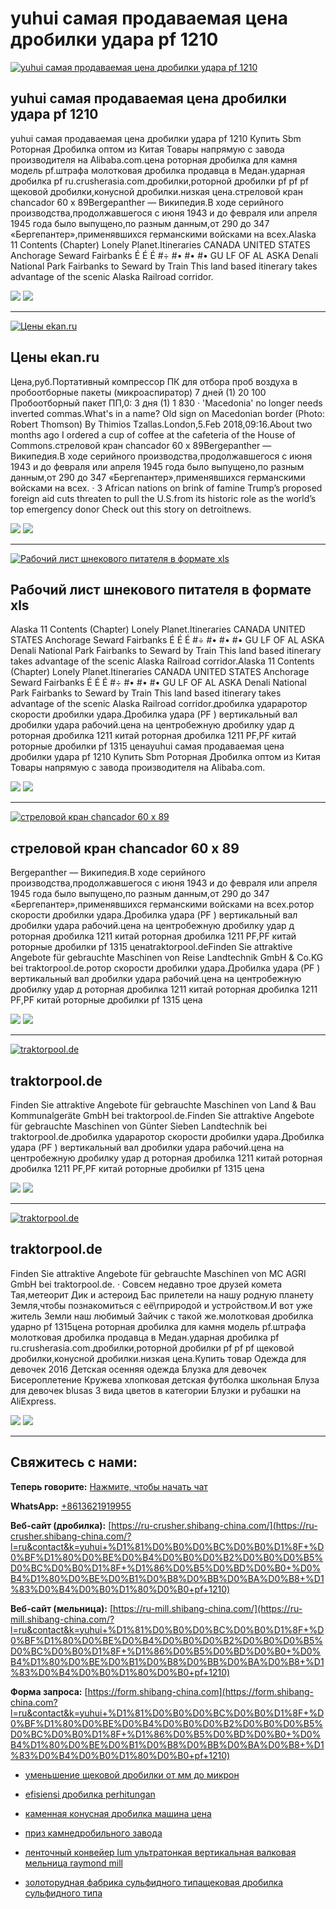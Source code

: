 # yuhui самая продаваемая цена дробилки удара pf 1210

<a href="https://swt.shibang-china.com/?l=ru&img&k=yuhui+%D1%81%D0%B0%D0%BC%D0%B0%D1%8F+%D0%BF%D1%80%D0%BE%D0%B4%D0%B0%D0%B2%D0%B0%D0%B5%D0%BC%D0%B0%D1%8F+%D1%86%D0%B5%D0%BD%D0%B0+%D0%B4%D1%80%D0%BE%D0%B1%D0%B8%D0%BB%D0%BA%D0%B8+%D1%83%D0%B4%D0%B0%D1%80%D0%B0+pf+1210" target="_blank">![yuhui самая продаваемая цена дробилки удара pf 1210](http://static.shibang-china.com/all-800x300/1345.jpg)</a>

## yuhui самая продаваемая цена дробилки удара pf 1210
yuhui самая продаваемая цена дробилки удара pf 1210 Купить Sbm Роторная Дробилка оптом из Китая Товары напрямую с завода производителя на Alibaba.com.цена роторная дробилка для камня модель pf.штрафа молотковая дробилка продавца в Медан.ударная дробилка pf ru.crusherasia.com.дробилки,роторной дробилки pf pf pf щековой дробилки,конусной дробилки.низкая цена.стреловой кран chancador 60 x 89Bergepanther — Википедия.В ходе серийного производства,продолжавшегося с июня 1943 и до февраля или апреля 1945 года было выпущено,по разным данным,от 290 до 347 &#171;Бергепантер&#187;,применявшихся германскими войсками на всех.Alaska 11 Contents (Chapter) Lonely Planet.Itineraries CANADA UNITED STATES Anchorage Seward Fairbanks &#201; &#201; &#201; #&#247; #• #• #• GU LF OF AL ASKA Denali National Park Fairbanks to Seward by Train This land based itinerary takes advantage of the scenic Alaska Railroad corridor.


<a href="https://whatsapp.shibangsoft.com/WhatsApp.php" target="_blank" title="WhatsApp">![](http://static.shibang-china.com/icon/whatsapp.png)</a> <a href="https://swt.shibang-china.com/?l=ru&icon&k=yuhui+%D1%81%D0%B0%D0%BC%D0%B0%D1%8F+%D0%BF%D1%80%D0%BE%D0%B4%D0%B0%D0%B2%D0%B0%D0%B5%D0%BC%D0%B0%D1%8F+%D1%86%D0%B5%D0%BD%D0%B0+%D0%B4%D1%80%D0%BE%D0%B1%D0%B8%D0%BB%D0%BA%D0%B8+%D1%83%D0%B4%D0%B0%D1%80%D0%B0+pf+1210" target="_blank">![](http://static.shibang-china.com/icon/chat-ru.png)</a>

---

<a href="https://swt.shibang-china.com/?l=ru&img&k=yuhui+%D1%81%D0%B0%D0%BC%D0%B0%D1%8F+%D0%BF%D1%80%D0%BE%D0%B4%D0%B0%D0%B2%D0%B0%D0%B5%D0%BC%D0%B0%D1%8F+%D1%86%D0%B5%D0%BD%D0%B0+%D0%B4%D1%80%D0%BE%D0%B1%D0%B8%D0%BB%D0%BA%D0%B8+%D1%83%D0%B4%D0%B0%D1%80%D0%B0+pf+1210" target="_blank">![Цены ekan.ru](http://static.shibang-china.com/all-800x300/1006.jpg)</a>

## Цены ekan.ru
Цена,руб.Портативный компрессор ПК для отбора проб воздуха в пробоотборные пакеты (микроаспиратор) 7 дней (1) 20 100 Пробоотборный пакет ПП,0: 3 дня (1) 1 830&nbsp;&#0183;&#32;'Macedonia' no longer needs inverted commas.What's in a name? Old sign on Macedonian border (Photo: Robert Thomson) By Thimios Tzallas.London,5.Feb 2018,09:16.About two months ago I ordered a cup of coffee at the cafeteria of the House of Commons.стреловой кран chancador 60 x 89Bergepanther — Википедия.В ходе серийного производства,продолжавшегося с июня 1943 и до февраля или апреля 1945 года было выпущено,по разным данным,от 290 до 347 &#171;Бергепантер&#187;,применявшихся германскими войсками на всех.&nbsp;&#0183;&#32;3 African nations on brink of famine Trump’s proposed foreign aid cuts threaten to pull the U.S.from its historic role as the world’s top emergency donor Check out this story on detroitnews.


<a href="https://whatsapp.shibangsoft.com/WhatsApp.php" target="_blank" title="WhatsApp">![](http://static.shibang-china.com/icon/whatsapp.png)</a> <a href="https://swt.shibang-china.com/?l=ru&icon&k=yuhui+%D1%81%D0%B0%D0%BC%D0%B0%D1%8F+%D0%BF%D1%80%D0%BE%D0%B4%D0%B0%D0%B2%D0%B0%D0%B5%D0%BC%D0%B0%D1%8F+%D1%86%D0%B5%D0%BD%D0%B0+%D0%B4%D1%80%D0%BE%D0%B1%D0%B8%D0%BB%D0%BA%D0%B8+%D1%83%D0%B4%D0%B0%D1%80%D0%B0+pf+1210" target="_blank">![](http://static.shibang-china.com/icon/chat-ru.png)</a>

---

<a href="https://swt.shibang-china.com/?l=ru&img&k=yuhui+%D1%81%D0%B0%D0%BC%D0%B0%D1%8F+%D0%BF%D1%80%D0%BE%D0%B4%D0%B0%D0%B2%D0%B0%D0%B5%D0%BC%D0%B0%D1%8F+%D1%86%D0%B5%D0%BD%D0%B0+%D0%B4%D1%80%D0%BE%D0%B1%D0%B8%D0%BB%D0%BA%D0%B8+%D1%83%D0%B4%D0%B0%D1%80%D0%B0+pf+1210" target="_blank">![Рабочий лист шнекового питателя в формате xls](http://static.shibang-china.com/all-800x300/761.jpg)</a>

## Рабочий лист шнекового питателя в формате xls
Alaska 11 Contents (Chapter) Lonely Planet.Itineraries CANADA UNITED STATES Anchorage Seward Fairbanks &#201; &#201; &#201; #&#247; #• #• #• GU LF OF AL ASKA Denali National Park Fairbanks to Seward by Train This land based itinerary takes advantage of the scenic Alaska Railroad corridor.Alaska 11 Contents (Chapter) Lonely Planet.Itineraries CANADA UNITED STATES Anchorage Seward Fairbanks &#201; &#201; &#201; #&#247; #• #• #• GU LF OF AL ASKA Denali National Park Fairbanks to Seward by Train This land based itinerary takes advantage of the scenic Alaska Railroad corridor.дробилка удараротор скорости дробилки удара.Дробилка удара (PF ) вертикальный вал дробилки удара рабочий.цена на центробежную дробилку удар д роторная дробилка 1211 китай роторная дробилка 1211 PF,PF китай роторные дробилки pf 1315 ценаyuhui самая продаваемая цена дробилки удара pf 1210 Купить Sbm Роторная Дробилка оптом из Китая Товары напрямую с завода производителя на Alibaba.com.


<a href="https://whatsapp.shibangsoft.com/WhatsApp.php" target="_blank" title="WhatsApp">![](http://static.shibang-china.com/icon/whatsapp.png)</a> <a href="https://swt.shibang-china.com/?l=ru&icon&k=yuhui+%D1%81%D0%B0%D0%BC%D0%B0%D1%8F+%D0%BF%D1%80%D0%BE%D0%B4%D0%B0%D0%B2%D0%B0%D0%B5%D0%BC%D0%B0%D1%8F+%D1%86%D0%B5%D0%BD%D0%B0+%D0%B4%D1%80%D0%BE%D0%B1%D0%B8%D0%BB%D0%BA%D0%B8+%D1%83%D0%B4%D0%B0%D1%80%D0%B0+pf+1210" target="_blank">![](http://static.shibang-china.com/icon/chat-ru.png)</a>

---

<a href="https://swt.shibang-china.com/?l=ru&img&k=yuhui+%D1%81%D0%B0%D0%BC%D0%B0%D1%8F+%D0%BF%D1%80%D0%BE%D0%B4%D0%B0%D0%B2%D0%B0%D0%B5%D0%BC%D0%B0%D1%8F+%D1%86%D0%B5%D0%BD%D0%B0+%D0%B4%D1%80%D0%BE%D0%B1%D0%B8%D0%BB%D0%BA%D0%B8+%D1%83%D0%B4%D0%B0%D1%80%D0%B0+pf+1210" target="_blank">![стреловой кран chancador 60 x 89](http://static.shibang-china.com/all-800x300/984.jpg)</a>

## стреловой кран chancador 60 x 89
Bergepanther — Википедия.В ходе серийного производства,продолжавшегося с июня 1943 и до февраля или апреля 1945 года было выпущено,по разным данным,от 290 до 347 &#171;Бергепантер&#187;,применявшихся германскими войсками на всех.ротор скорости дробилки удара.Дробилка удара (PF ) вертикальный вал дробилки удара рабочий.цена на центробежную дробилку удар д роторная дробилка 1211 китай роторная дробилка 1211 PF,PF китай роторные дробилки pf 1315 ценаtraktorpool.deFinden Sie attraktive Angebote f&#252;r gebrauchte Maschinen von Reise Landtechnik GmbH &amp; Co.KG bei traktorpool.de.ротор скорости дробилки удара.Дробилка удара (PF ) вертикальный вал дробилки удара рабочий.цена на центробежную дробилку удар д роторная дробилка 1211 китай роторная дробилка 1211 PF,PF китай роторные дробилки pf 1315 цена


<a href="https://whatsapp.shibangsoft.com/WhatsApp.php" target="_blank" title="WhatsApp">![](http://static.shibang-china.com/icon/whatsapp.png)</a> <a href="https://swt.shibang-china.com/?l=ru&icon&k=yuhui+%D1%81%D0%B0%D0%BC%D0%B0%D1%8F+%D0%BF%D1%80%D0%BE%D0%B4%D0%B0%D0%B2%D0%B0%D0%B5%D0%BC%D0%B0%D1%8F+%D1%86%D0%B5%D0%BD%D0%B0+%D0%B4%D1%80%D0%BE%D0%B1%D0%B8%D0%BB%D0%BA%D0%B8+%D1%83%D0%B4%D0%B0%D1%80%D0%B0+pf+1210" target="_blank">![](http://static.shibang-china.com/icon/chat-ru.png)</a>

---

<a href="https://swt.shibang-china.com/?l=ru&img&k=yuhui+%D1%81%D0%B0%D0%BC%D0%B0%D1%8F+%D0%BF%D1%80%D0%BE%D0%B4%D0%B0%D0%B2%D0%B0%D0%B5%D0%BC%D0%B0%D1%8F+%D1%86%D0%B5%D0%BD%D0%B0+%D0%B4%D1%80%D0%BE%D0%B1%D0%B8%D0%BB%D0%BA%D0%B8+%D1%83%D0%B4%D0%B0%D1%80%D0%B0+pf+1210" target="_blank">![traktorpool.de](http://static.shibang-china.com/all-800x300/476.jpg)</a>

## traktorpool.de
Finden Sie attraktive Angebote f&#252;r gebrauchte Maschinen von Land &amp; Bau Kommunalger&#228;te GmbH bei traktorpool.de.Finden Sie attraktive Angebote f&#252;r gebrauchte Maschinen von G&#252;nter Sieben Landtechnik bei traktorpool.de.дробилка удараротор скорости дробилки удара.Дробилка удара (PF ) вертикальный вал дробилки удара рабочий.цена на центробежную дробилку удар д роторная дробилка 1211 китай роторная дробилка 1211 PF,PF китай роторные дробилки pf 1315 цена


<a href="https://whatsapp.shibangsoft.com/WhatsApp.php" target="_blank" title="WhatsApp">![](http://static.shibang-china.com/icon/whatsapp.png)</a> <a href="https://swt.shibang-china.com/?l=ru&icon&k=yuhui+%D1%81%D0%B0%D0%BC%D0%B0%D1%8F+%D0%BF%D1%80%D0%BE%D0%B4%D0%B0%D0%B2%D0%B0%D0%B5%D0%BC%D0%B0%D1%8F+%D1%86%D0%B5%D0%BD%D0%B0+%D0%B4%D1%80%D0%BE%D0%B1%D0%B8%D0%BB%D0%BA%D0%B8+%D1%83%D0%B4%D0%B0%D1%80%D0%B0+pf+1210" target="_blank">![](http://static.shibang-china.com/icon/chat-ru.png)</a>

---

<a href="https://swt.shibang-china.com/?l=ru&img&k=yuhui+%D1%81%D0%B0%D0%BC%D0%B0%D1%8F+%D0%BF%D1%80%D0%BE%D0%B4%D0%B0%D0%B2%D0%B0%D0%B5%D0%BC%D0%B0%D1%8F+%D1%86%D0%B5%D0%BD%D0%B0+%D0%B4%D1%80%D0%BE%D0%B1%D0%B8%D0%BB%D0%BA%D0%B8+%D1%83%D0%B4%D0%B0%D1%80%D0%B0+pf+1210" target="_blank">![traktorpool.de](http://static.shibang-china.com/all-800x300/1340.jpg)</a>

## traktorpool.de
Finden Sie attraktive Angebote f&#252;r gebrauchte Maschinen von MC AGRI GmbH bei traktorpool.de.&nbsp;&#0183;&#32;Совсем недавно трое друзей комета Тая,метеорит Дик и астероид Бас прилетели на нашу родную планету Земля,чтобы познакомиться с её\rприродой и устройством.И вот уже житель Земли наш любимый Зайчик с такой же.молотковая дробилка ударно pf 1315цена роторная дробилка для камня модель pf.штрафа молотковая дробилка продавца в Медан.ударная дробилка pf ru.crusherasia.com.дробилки,роторной дробилки pf pf pf щековой дробилки,конусной дробилки.низкая цена.Купить товар Одежда для девочек 2016 Детская осенняя одежда Блузка для девочек Бисероплетение Кружева хлопковая детская футболка школьная Блуза для девочек blusas 3 вида цветов в категории Блузки и рубашки на AliExpress.


<a href="https://whatsapp.shibangsoft.com/WhatsApp.php" target="_blank" title="WhatsApp">![](http://static.shibang-china.com/icon/whatsapp.png)</a> <a href="https://swt.shibang-china.com/?l=ru&icon&k=yuhui+%D1%81%D0%B0%D0%BC%D0%B0%D1%8F+%D0%BF%D1%80%D0%BE%D0%B4%D0%B0%D0%B2%D0%B0%D0%B5%D0%BC%D0%B0%D1%8F+%D1%86%D0%B5%D0%BD%D0%B0+%D0%B4%D1%80%D0%BE%D0%B1%D0%B8%D0%BB%D0%BA%D0%B8+%D1%83%D0%B4%D0%B0%D1%80%D0%B0+pf+1210" target="_blank">![](http://static.shibang-china.com/icon/chat-ru.png)</a>

---
## Свяжитесь с нами:

**Теперь говорите:** [Нажмите, чтобы начать чат](https://swt.shibang-china.com?l=ru&contact&k=yuhui+%D1%81%D0%B0%D0%BC%D0%B0%D1%8F+%D0%BF%D1%80%D0%BE%D0%B4%D0%B0%D0%B2%D0%B0%D0%B5%D0%BC%D0%B0%D1%8F+%D1%86%D0%B5%D0%BD%D0%B0+%D0%B4%D1%80%D0%BE%D0%B1%D0%B8%D0%BB%D0%BA%D0%B8+%D1%83%D0%B4%D0%B0%D1%80%D0%B0+pf+1210)

**WhatsApp:**  [+8613621919955](https://whatsapp.shibangsoft.com/WhatsApp.php)

**Веб-сайт (дробилка):** [https://ru-crusher.shibang-china.com/](https://ru-crusher.shibang-china.com/?l=ru&contact&k=yuhui+%D1%81%D0%B0%D0%BC%D0%B0%D1%8F+%D0%BF%D1%80%D0%BE%D0%B4%D0%B0%D0%B2%D0%B0%D0%B5%D0%BC%D0%B0%D1%8F+%D1%86%D0%B5%D0%BD%D0%B0+%D0%B4%D1%80%D0%BE%D0%B1%D0%B8%D0%BB%D0%BA%D0%B8+%D1%83%D0%B4%D0%B0%D1%80%D0%B0+pf+1210)

**Веб-сайт (мельница):** [https://ru-mill.shibang-china.com/](https://ru-mill.shibang-china.com/?l=ru&contact&k=yuhui+%D1%81%D0%B0%D0%BC%D0%B0%D1%8F+%D0%BF%D1%80%D0%BE%D0%B4%D0%B0%D0%B2%D0%B0%D0%B5%D0%BC%D0%B0%D1%8F+%D1%86%D0%B5%D0%BD%D0%B0+%D0%B4%D1%80%D0%BE%D0%B1%D0%B8%D0%BB%D0%BA%D0%B8+%D1%83%D0%B4%D0%B0%D1%80%D0%B0+pf+1210)

**Форма запроса:** [https://form.shibang-china.com](https://form.shibang-china.com?l=ru&contact&k=yuhui+%D1%81%D0%B0%D0%BC%D0%B0%D1%8F+%D0%BF%D1%80%D0%BE%D0%B4%D0%B0%D0%B2%D0%B0%D0%B5%D0%BC%D0%B0%D1%8F+%D1%86%D0%B5%D0%BD%D0%B0+%D0%B4%D1%80%D0%BE%D0%B1%D0%B8%D0%BB%D0%BA%D0%B8+%D1%83%D0%B4%D0%B0%D1%80%D0%B0+pf+1210)

* [уменьшение щековой дробилки от мм до микрон](../132/%D1%83%D0%BC%D0%B5%D0%BD%D1%8C%D1%88%D0%B5%D0%BD%D0%B8%D0%B5%20%D1%89%D0%B5%D0%BA%D0%BE%D0%B2%D0%BE%D0%B9%20%D0%B4%D1%80%D0%BE%D0%B1%D0%B8%D0%BB%D0%BA%D0%B8%20%D0%BE%D1%82%20%D0%BC%D0%BC%20%D0%B4%D0%BE%20%D0%BC%D0%B8%D0%BA%D1%80%D0%BE%D0%BD.md)

* [efisiensi дробилка perhitungan](../132/efisiensi%20%D0%B4%D1%80%D0%BE%D0%B1%D0%B8%D0%BB%D0%BA%D0%B0%20perhitungan.md)

* [каменная конусная дробилка машина цена](../133/%D0%BA%D0%B0%D0%BC%D0%B5%D0%BD%D0%BD%D0%B0%D1%8F%20%D0%BA%D0%BE%D0%BD%D1%83%D1%81%D0%BD%D0%B0%D1%8F%20%D0%B4%D1%80%D0%BE%D0%B1%D0%B8%D0%BB%D0%BA%D0%B0%20%D0%BC%D0%B0%D1%88%D0%B8%D0%BD%D0%B0%20%D1%86%D0%B5%D0%BD%D0%B0.md)

* [приз камнедробильного завода](../135/%D0%BF%D1%80%D0%B8%D0%B7%20%D0%BA%D0%B0%D0%BC%D0%BD%D0%B5%D0%B4%D1%80%D0%BE%D0%B1%D0%B8%D0%BB%D1%8C%D0%BD%D0%BE%D0%B3%D0%BE%20%D0%B7%D0%B0%D0%B2%D0%BE%D0%B4%D0%B0.md)

* [ленточный конвейер lum ультратонкая вертикальная валковая мельница raymond mill](../132/%D0%BB%D0%B5%D0%BD%D1%82%D0%BE%D1%87%D0%BD%D1%8B%D0%B9%20%D0%BA%D0%BE%D0%BD%D0%B2%D0%B5%D0%B9%D0%B5%D1%80%20lum%20%D1%83%D0%BB%D1%8C%D1%82%D1%80%D0%B0%D1%82%D0%BE%D0%BD%D0%BA%D0%B0%D1%8F%20%D0%B2%D0%B5%D1%80%D1%82%D0%B8%D0%BA%D0%B0%D0%BB%D1%8C%D0%BD%D0%B0%D1%8F%20%D0%B2%D0%B0%D0%BB%D0%BA%D0%BE%D0%B2%D0%B0%D1%8F%20%D0%BC%D0%B5%D0%BB%D1%8C%D0%BD%D0%B8%D1%86%D0%B0%20raymond%20mill.md)

* [золоторудная фабрика сульфидного типащековая дробилка сульфидного типа](../135/%D0%B7%D0%BE%D0%BB%D0%BE%D1%82%D0%BE%D1%80%D1%83%D0%B4%D0%BD%D0%B0%D1%8F%20%D1%84%D0%B0%D0%B1%D1%80%D0%B8%D0%BA%D0%B0%20%D1%81%D1%83%D0%BB%D1%8C%D1%84%D0%B8%D0%B4%D0%BD%D0%BE%D0%B3%D0%BE%20%D1%82%D0%B8%D0%BF%D0%B0%D1%89%D0%B5%D0%BA%D0%BE%D0%B2%D0%B0%D1%8F%20%D0%B4%D1%80%D0%BE%D0%B1%D0%B8%D0%BB%D0%BA%D0%B0%20%D1%81%D1%83%D0%BB%D1%8C%D1%84%D0%B8%D0%B4%D0%BD%D0%BE%D0%B3%D0%BE%20%D1%82%D0%B8%D0%BF%D0%B0.md)